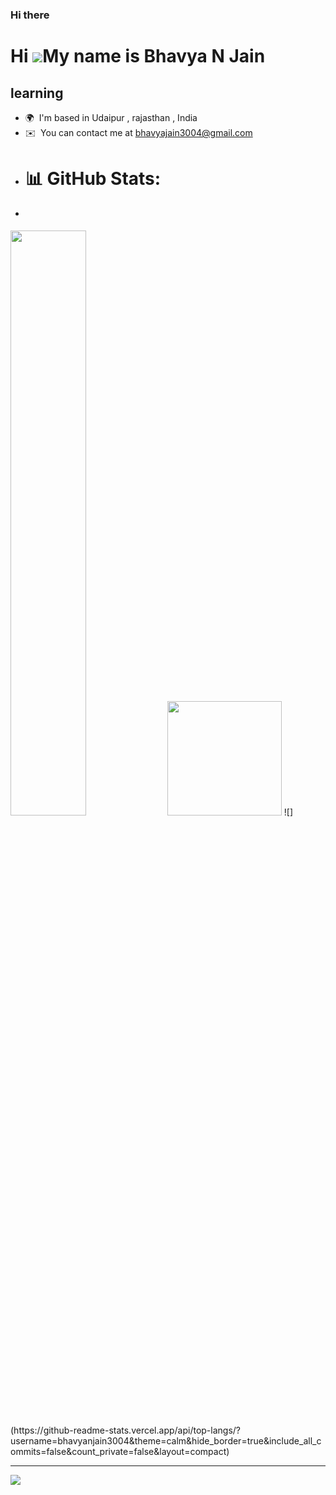 ### Hi there 
Hi ![](https://user-images.githubusercontent.com/18350557/176309783-0785949b-9127-417c-8b55-ab5a4333674e.gif)My name is Bhavya N Jain
=====================================================================================================================================

learning
--------

* 🌍  I'm based in Udaipur , rajasthan , India
* ✉️  You can contact me at [bhavyajain3004@gmail.com](mailto:bhavyajain3004@gmail.com)
* # 📊 GitHub Stats:
* <p> 
<img width="49%" src="https://github-readme-stats.vercel.app/api?username=bhavyanjain3004&count_private=true&show_icons=true&theme=dark" />
 
  <img height="183" src="https://github-readme-stats.vercel.app/api/top-langs/?username=bhavyanjain3004&langs_count=10&layout=compact&theme=dark" />
![](https://github-readme-stats.vercel.app/api/top-langs/?username=bhavyanjain3004&theme=calm&hide_border=true&include_all_commits=false&count_private=false&layout=compact)

---
[![](https://visitcount.itsvg.in/api?id=bhavyanjain3004&icon=5&color=0)](https://visitcount.itsvg.in)

</p>
<!--
**bhavyanjain3004/bhavyanjain3004** is a ✨ _special_ ✨ repository because its `README.md` (this file) appears on your GitHub profile.

Here are some ideas to get you started:

- 🔭 I’m currently working on ...
- 🌱 I’m currently learning ...
- 👯 I’m looking to collaborate on ...
- 🤔 I’m looking for help with ...
- 💬 Ask me about ...
- 📫 How to reach me: ...
- 😄 Pronouns: ...
- ⚡ Fun fact: ...
-->
